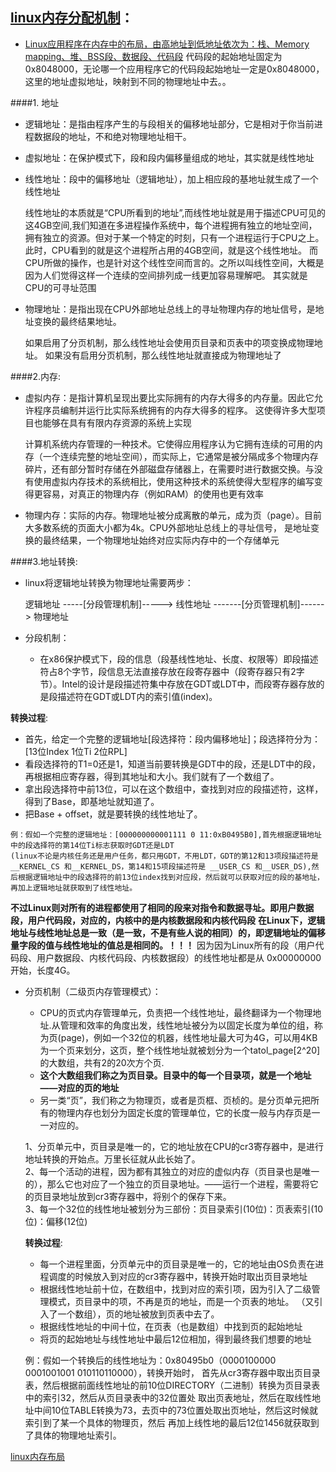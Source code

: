 ## [linux内存分配机制](http://blog.csdn.net/wxzking/article/details/5905214)：

* [Linux应用程序在内存中的布局，由高地址到低地址依次为：栈、Memory       mapping、堆、BSS段、数据段、代码段](http://www.cnblogs.com/51qianrushi/p/4294264.html)
  代码段的起始地址固定为0x8048000，无论哪一个应用程序它的代码段起始地址一定是0x8048000，这里的地址虚拟地址，映射到不同的物理地址中去。。

####1. 地址
* 逻辑地址：是指由程序产生的与段相关的偏移地址部分，它是相对于你当前进程数据段的地址，不和绝对物理地址相干。
* 虚拟地址：在保护模式下，段和段内偏移量组成的地址，其实就是线性地址
* 线性地址：段中的偏移地址（逻辑地址），加上相应段的基地址就生成了一个线性地址
  
  >
    线性地址的本质就是“CPU所看到的地址”,而线性地址就是用于描述CPU可见的这4GB空间,我们知道在多进程操作系统中，每个进程拥有独立的地址空间，
    拥有独立的资源。但对于某一个特定的时刻，只有一个进程运行于CPU之上。此时，CPU看到的就是这个进程所占用的4GB空间，就是这个线性地址。
    而CPU所做的操作，也是针对这个线性空间而言的。之所以叫线性空间，大概是因为人们觉得这样一个连续的空间排列成一线更加容易理解吧。
    其实就是CPU的可寻址范围
* 物理地址：是指出现在CPU外部地址总线上的寻址物理内存的地址信号，是地址变换的最终结果地址。

  >
    如果启用了分页机制，那么线性地址会使用页目录和页表中的项变换成物理地址。
    如果没有启用分页机制，那么线性地址就直接成为物理地址了

####2.内存:
* 虚拟内存：是指计算机呈现出要比实际拥有的内存大得多的内存量。因此它允许程序员编制并运行比实际系统拥有的内存大得多的程序。
  这使得许多大型项目也能够在具有有限内存资源的系统上实现

  >
  计算机系统内存管理的一种技术。它使得应用程序认为它拥有连续的可用的内存（一个连续完整的地址空间），而实际上，它通常是被分隔成多个物理内存碎片，还有部分暂时存储在外部磁盘存储器上，在需要时进行数据交换。与没有使用虚拟内存技术的系统相比，使用这种技术的系统使得大型程序的编写变得更容易，对真正的物理内存（例如RAM）的使用也更有效率
* 物理内存：实际的内存。物理地址被分成离散的单元，成为页（page）。目前大多数系统的页面大小都为4k。CPU外部地址总线上的寻址信号，
  是地址变换的最终结果，一个物理地址始终对应实际内存中的一个存储单元

####3.地址转换:
* linux将逻辑地址转换为物理地址需要两步：
  
  逻辑地址 -----[分段管理机制]-----> 线性地址 -------[分页管理机制]------> 物理地址

* 分段机制：
  * 在x86保护模式下，段的信息（段基线性地址、长度、权限等）即段描述符占8个字节，段信息无法直接存放在段寄存器中（段寄存器只有2字节）。Intel的设计是段描述符集中存放在GDT或LDT中，而段寄存器存放的是段描述符在GDT或LDT内的索引值(index)。
  
 __转换过程__:
  * 首先，给定一个完整的逻辑地址[段选择符：段内偏移地址]；段选择符分为：[13位Index 1位Ti 2位RPL]
  * 看段选择符的T1=0还是1，知道当前要转换是GDT中的段，还是LDT中的段，再根据相应寄存器，得到其地址和大小。我们就有了一个数组了。
  * 拿出段选择符中前13位，可以在这个数组中，查找到对应的段描述符，这样，得到了Base，即基地址就知道了。
  * 把Base + offset，就是要转换的线性地址了。

  >
    例：假如一个完整的逻辑地址：[000000000001111 0 11:0xB0495B0],首先根据逻辑地址中的段选择符的第14位Ti标志获取时GDT还是LDT
    (linux不论是内核任务还是用户任务，都只用GDT，不用LDT，GDT的第12和13项段描述符是 __KERNEL_CS 和__KERNEL_DS，第14和15项段描述符是 __USER_CS 和__USER_DS),然后根据逻辑地址中的段选择符的前13位index找到对应段，然后就可以获取对应的段的基地址，再加上逻辑地址就获取到了线性地址。

 __不过Linux则对所有的进程都使用了相同的段来对指令和数据寻址。即用户数据段，用户代码段，对应的，内核中的是内核数据段和内核代码段__
 __在Linux下，逻辑地址与线性地址总是一致（是一致，不是有些人说的相同）的，即逻辑地址的偏移量字段的值与线性地址的值总是相同的。！！！__
 因为因为Linux所有的段（用户代码段、用户数据段、内核代码段、内核数据段）的线性地址都是从 0x00000000 开始，长度4G。
 
* 分页机制（二级页内存管理模式）：
  * CPU的页式内存管理单元，负责把一个线性地址，最终翻译为一个物理地址.从管理和效率的角度出发，线性地址被分为以固定长度为单位的组，称为页(page)，例如一个32位的机器，线性地址最大可为4G，可以用4KB为一个页来划分，这页，整个线性地址就被划分为一个tatol_page[2^20]的大数组，共有2的20次方个页.   
  * __这个大数组我们称之为页目录。目录中的每一个目录项，就是一个地址——对应的页的地址__    
  * 另一类“页”，我们称之为物理页，或者是页框、页桢的。是分页单元把所有的物理内存也划分为固定长度的管理单位，它的长度一般与内存页是一一对应的。
  
  >
    1、分页单元中，页目录是唯一的，它的地址放在CPU的cr3寄存器中，是进行地址转换的开始点。万里长征就从此长始了。  
    2、每一个活动的进程，因为都有其独立的对应的虚似内存（页目录也是唯一的），那么它也对应了一个独立的页目录地址。——运行一个进程，需要将它的页目录地址放到cr3寄存器中，将别个的保存下来。   
    3、每一个32位的线性地址被划分为三部份：页目录索引(10位)：页表索引(10位)：偏移(12位)  
  
  __转换过程__:
  * 每一个进程里面，分页单元中的页目录是唯一的，它的地址由OS负责在进程调度的时候放入到对应的cr3寄存器中，转换开始时取出页目录地址
  * 根据线性地址前十位，在数组中，找到对应的索引项，因为引入了二级管理模式，页目录中的项，不再是页的地址，而是一个页表的地址。
  （又引入了一个数组），页的地址被放到页表中去了。
  * 根据线性地址的中间十位，在页表（也是数组）中找到页的起始地址
  * 将页的起始地址与线性地址中最后12位相加，得到最终我们想要的地址
  
  >
    例：假如一个转换后的线性地址为：0x80495b0（0000100000 0001001001 010110110000），转换开始时，
    首先从cr3寄存器中取出页目录表，然后根据前面线性地址的前10位DIRECTORY（二进制）转换为页目录表中的索引32，然后从页目录表中的32位置处
    取出页表地址，然后在取线性地址中间10位TABLE转换为73，去页中的73位置处取出页地址，然后这时候就索引到了某一个具体的物理页，然后
    再加上线性地的最后12位1456就获取到了具体的物理地址索引。

[linux内存布局](http://www.cnblogs.com/51qianrushi/p/4294264.html)

